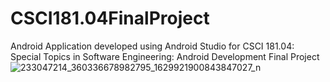 # CSCI181.04FinalProject
Android Application developed using Android Studio for CSCI 181.04: Special Topics in Software Engineering: Android Development Final Project
![233047214_360336678982795_1629921900843847027_n](https://user-images.githubusercontent.com/83637447/136556144-5fa2fa55-e34e-4676-b7c9-d4f40cbdc66f.png)
